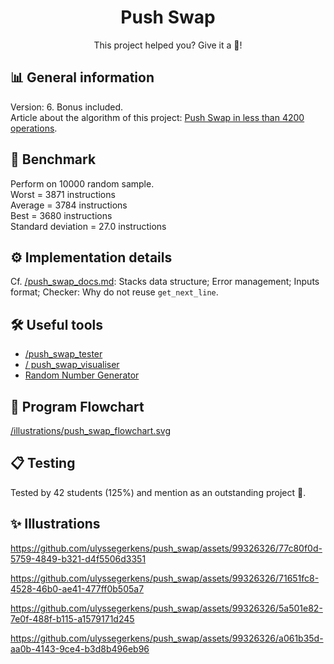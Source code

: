 
<h1 align="center">
	Push Swap
</h1>
<p align="center">
	This project helped you? Give it a 🌟!
</p>

## 📊 General information
Version: 6. Bonus included.</br>
Article about the algorithm of this project: [Push Swap in less than 4200 operations](https://medium.com/@ulysse.gerkens/push-swap-in-less-than-4200-operations-c292f034f6c0).</br>

## 🚀 Benchmark
Perform on 10000 random sample.</br>
Worst = 3871 instructions</br>
Average = 3784 instructions</br>
Best = 3680 instructions</br>
Standard deviation = 27.0 instructions</br>

## ⚙️ Implementation details
Cf. [/push_swap_docs.md](https://github.com/ulyssegerkens/push_swap/blob/main/push_swap_docs.md): Stacks data structure; Error management; Inputs format; Checker: Why do not reuse `get_next_line`.</br>


## 🛠️ Useful tools
- [/push_swap_tester](https://github.com/SimonCROS/push_swap_tester)
- [/ push_swap_visualiser](https://github.com/Niimphu/push_swap_visualiser)
- [Random Number Generator](https://www.calculatorsoup.com/calculators/statistics/random-number-generator.php)

## 🧬 Program Flowchart
[/illustrations/push_swap_flowchart.svg](https://github.com/ulyssegerkens/push_swap/blob/main/illustrations/push_swap_flowchart.svg)

## 📋 Testing
Tested by 42 students (125%) and mention as an outstanding project 🎉. 

## ✨ Illustrations
https://github.com/ulyssegerkens/push_swap/assets/99326326/77c80f0d-5759-4849-b321-d4f5506d3351

https://github.com/ulyssegerkens/push_swap/assets/99326326/71651fc8-4528-46b0-ae41-477ff0b505a7

https://github.com/ulyssegerkens/push_swap/assets/99326326/5a501e82-7e0f-488f-b115-a1579171d245

https://github.com/ulyssegerkens/push_swap/assets/99326326/a061b35d-aa0b-4143-9ce4-b3d8b496eb96
